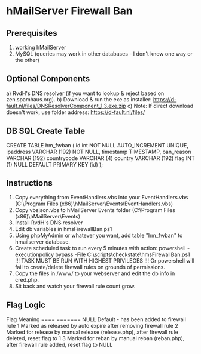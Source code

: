 # hMailServer Firewall Ban

## Prerequisites

1) working hMailServer
2) MySQL (queries may work in other databases - I don't know one way or the other)


## Optional Components

a) RvdH's DNS resolver (if you want to lookup & reject based on zen.spamhaus.org). 
b) Download & run the exe as installer: https://d-fault.nl/files/DNSResolverComponent_1.3.exe.zip
c) Note: If direct download doesn't work, use folder address: https://d-fault.nl/files/


## DB SQL Create Table

CREATE TABLE hm_fwban (
	id int NOT NULL AUTO_INCREMENT UNIQUE,
	ipaddress VARCHAR (192) NOT NULL,
	timestamp TIMESTAMP,
	ban_reason VARCHAR (192)
	countrycode VARCHAR (4)
	country VARCHAR (192)
	flag INT (1) NULL DEFAULT
	PRIMARY KEY (id)
); 
   
## Instructions

1) Copy everything from EventHandlers.vbs into your EventHandlers.vbs (C:\Program Files (x86)\hMailServer\Events\EventHandlers.vbs)
2) Copy vbsjson.vbs to hMailServer Events folder (C:\Program Files (x86)\hMailServer\Events)
3) Install RvdH's DNS resolver
4) Edit db variables in hmsFirewallBan.ps1
5) Using phpMyAdmin or whatever you want, add table "hm_fwban" to hmailserver database.
6) Create scheduled task to run every 5 minutes with action: powershell -executionpolicy bypass -File C:\scripts\checkstate\hmsFirewallBan.ps1
	!!! TASK MUST BE RUN WITH HIGHEST PRIVILEGES !!! Or powershell will fail to create/delete firewall rules on grounds of permissions. 
7) Copy the files in /www/ to your webserver and edit the db info in cred.php.
8) Sit back and watch your firewall rule count grow.


## Flag Logic

Flag	Meaning
====	=======
NULL	Default - has been added to firewall rule
1   	Marked as released by auto expire after removing firewall rule
2   	Marked for release by manual release (release.php), after firewall rule deleted, reset flag to 1
3   	Marked for reban by manual reban (reban.php), after firewall rule added, reset flag to NULL
